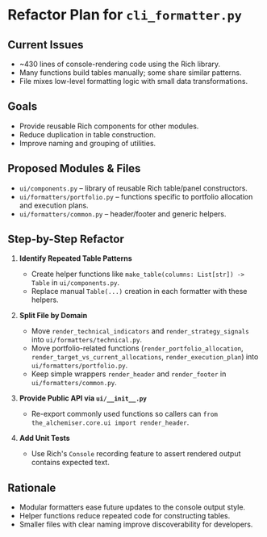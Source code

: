 # Refactor Plan for `cli_formatter.py`

## Current Issues
- ~430 lines of console-rendering code using the Rich library.
- Many functions build tables manually; some share similar patterns.
- File mixes low-level formatting logic with small data transformations.

## Goals
- Provide reusable Rich components for other modules.
- Reduce duplication in table construction.
- Improve naming and grouping of utilities.

## Proposed Modules & Files
- `ui/components.py` – library of reusable Rich table/panel constructors.
- `ui/formatters/portfolio.py` – functions specific to portfolio allocation and execution plans.
- `ui/formatters/common.py` – header/footer and generic helpers.

## Step-by-Step Refactor
1. **Identify Repeated Table Patterns**
   - Create helper functions like `make_table(columns: List[str]) -> Table` in `ui/components.py`.
   - Replace manual `Table(...)` creation in each formatter with these helpers.

2. **Split File by Domain**
   - Move `render_technical_indicators` and `render_strategy_signals` into `ui/formatters/technical.py`.
   - Move portfolio-related functions (`render_portfolio_allocation`, `render_target_vs_current_allocations`, `render_execution_plan`) into `ui/formatters/portfolio.py`.
   - Keep simple wrappers `render_header` and `render_footer` in `ui/formatters/common.py`.

3. **Provide Public API via `ui/__init__.py`**
   - Re-export commonly used functions so callers can `from the_alchemiser.core.ui import render_header`.

4. **Add Unit Tests**
   - Use Rich's `Console` recording feature to assert rendered output contains expected text.

## Rationale
- Modular formatters ease future updates to the console output style.
- Helper functions reduce repeated code for constructing tables.
- Smaller files with clear naming improve discoverability for developers.

